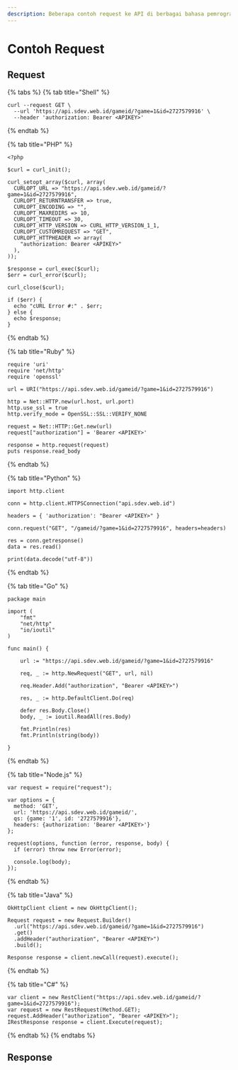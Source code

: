 ```yaml
---
description: Beberapa contoh request ke API di berbagai bahasa pemrograman.
---
```


# Contoh Request

## Request

{% tabs %}
{% tab title="Shell" %}
```text
curl --request GET \
  --url 'https://api.sdev.web.id/gameid/?game=1&id=2727579916' \
  --header 'authorization: Bearer <APIKEY>'
```
{% endtab %}

{% tab title="PHP" %}
```text
<?php

$curl = curl_init();

curl_setopt_array($curl, array(
  CURLOPT_URL => "https://api.sdev.web.id/gameid/?game=1&id=2727579916",
  CURLOPT_RETURNTRANSFER => true,
  CURLOPT_ENCODING => "",
  CURLOPT_MAXREDIRS => 10,
  CURLOPT_TIMEOUT => 30,
  CURLOPT_HTTP_VERSION => CURL_HTTP_VERSION_1_1,
  CURLOPT_CUSTOMREQUEST => "GET",
  CURLOPT_HTTPHEADER => array(
    "authorization: Bearer <APIKEY>"
  ),
));

$response = curl_exec($curl);
$err = curl_error($curl);

curl_close($curl);

if ($err) {
  echo "cURL Error #:" . $err;
} else {
  echo $response;
}
```
{% endtab %}

{% tab title="Ruby" %}
```text
require 'uri'
require 'net/http'
require 'openssl'

url = URI("https://api.sdev.web.id/gameid/?game=1&id=2727579916")

http = Net::HTTP.new(url.host, url.port)
http.use_ssl = true
http.verify_mode = OpenSSL::SSL::VERIFY_NONE

request = Net::HTTP::Get.new(url)
request["authorization"] = 'Bearer <APIKEY>'

response = http.request(request)
puts response.read_body
```
{% endtab %}

{% tab title="Python" %}
```text
import http.client

conn = http.client.HTTPSConnection("api.sdev.web.id")

headers = { 'authorization': "Bearer <APIKEY>" }

conn.request("GET", "/gameid/?game=1&id=2727579916", headers=headers)

res = conn.getresponse()
data = res.read()

print(data.decode("utf-8"))
```
{% endtab %}

{% tab title="Go" %}
```text
package main

import (
	"fmt"
	"net/http"
	"io/ioutil"
)

func main() {

	url := "https://api.sdev.web.id/gameid/?game=1&id=2727579916"

	req, _ := http.NewRequest("GET", url, nil)

	req.Header.Add("authorization", "Bearer <APIKEY>")

	res, _ := http.DefaultClient.Do(req)

	defer res.Body.Close()
	body, _ := ioutil.ReadAll(res.Body)

	fmt.Println(res)
	fmt.Println(string(body))

}
```
{% endtab %}

{% tab title="Node.js" %}
```text
var request = require("request");

var options = {
  method: 'GET',
  url: 'https://api.sdev.web.id/gameid/',
  qs: {game: '1', id: '2727579916'},
  headers: {authorization: 'Bearer <APIKEY>'}
};

request(options, function (error, response, body) {
  if (error) throw new Error(error);

  console.log(body);
});
```
{% endtab %}

{% tab title="Java" %}
```text
OkHttpClient client = new OkHttpClient();

Request request = new Request.Builder()
  .url("https://api.sdev.web.id/gameid/?game=1&id=2727579916")
  .get()
  .addHeader("authorization", "Bearer <APIKEY>")
  .build();

Response response = client.newCall(request).execute();
```
{% endtab %}

{% tab title="C\#" %}
```text
var client = new RestClient("https://api.sdev.web.id/gameid/?game=1&id=2727579916");
var request = new RestRequest(Method.GET);
request.AddHeader("authorization", "Bearer <APIKEY>");
IRestResponse response = client.Execute(request);
```
{% endtab %}
{% endtabs %}

## Response

